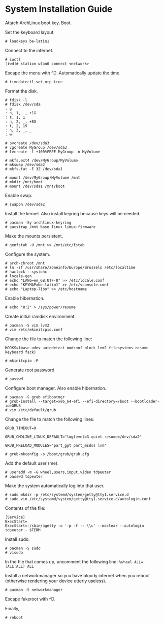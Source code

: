 # System Installation Guide

Attach ArchLinux boot key. Boot.

Set the keyboard layout.

```
# loadkeys be-latin1
```

Connect to the internet.

```
# iwctl
[iwd]# station wlan0 connect <network>
```

Escape the menu with ^D. Automatically update the time.

```
# timedatectl set-ntp true
```

Format the disk. 

```
# fdisk -l 
# fdisk /dev/sda
: g
: n, 1, _, +1G
: t, 1, 1
: n, 2, _, +8G
: t, 2, 19
: n, 3, _, _
: w

# pvcreate /dev/sda3
# vgcreate MyGroup /dev/sda3
# lvcreate -l +100%FREE MyGroup -n MyVolume

# mkfs.ext4 /dev/MyGroup/MyVolume
# mkswap /dev/sda2
# mkfs.fat -F 32 /dev/sda1

# mount /dev/MyGroup/MyVolume /mnt
# mkdir /mnt/boot
# mount /dev/sda1 /mnt/boot
```

Enable swap. 

```
# swapon /dev/sda2
```

Install the kernel. Also install keyring because keys will be needed.

```
# pacman -Sy archlinux-keyring
# pacstrap /mnt base linux linux-firmware
```

Make the mounts persistent. 

```
# genfstab -U /mnt >> /mnt/etc/fstab
```

Configure the system.

```
# arch-chroot /mnt
# ln -sf /usr/share/zoneinfo/Europe/Brussels /etc/localtime
# hwclock --systohc
# locale-gen
# echo "LANG=en_GB.UTF-8" >> /etc/locale.conf
# echo "KEYMAP=be-latin1" >> /etc/vconsole.conf
# echo "Laptop-Tibo" >> /etc/hostname
```

Enable hibernation. 

```
# echo "8:2" > /sys/power/resume
```

Create initial ramdisk environment. 

```
# pacman -S vim lvm2
# vim /etc/mkinitcpio.conf
```

Change the file to match the following line: 

`HOOKS=(base udev autodetect modconf block lvm2 filesystems resume keyboard fsck)`

```
# mkinitcpio -P
```

Generate root password. 

```
# passwd
```

Configure boot manager. Also enable hibernation. 

```
# pacman -S grub efibootmgr
# grub-install --target=x86_64-efi --efi-directory=/boot --bootloader-id=GRUB
# vim /etc/default/grub
```

Change the file to match the following lines: 

`GRUB_TIMEOUT=0`

`GRUB_CMDLINE_LINUX_DEFAULT="loglevel=3 quiet resume=/dev/sda2"`

`GRUB_PRELOAD_MODULES="part_gpt part_msdos lvm"`

```
# grub-mkconfig -o /boot/grub/grub.cfg
```

Add the default user (me). 

```
# useradd -m -G wheel,users,input,video tdpeuter
# passwd tdpeuter
```

Make the system automatically log into that user.

```
# sudo mkdir -p /etc/systemd/system/getty@tty1.service.d
# sudo vim /etc/systemd/system/getty@tty1.service.d/autologin.conf
```
Contents of the file: 

```
[Service]
ExecStart=
ExecStart=-/sbin/agetty -o '-p -f -- \\u' --noclear --autologin tdpeuter - $TERM
```

Install sudo.

```
# pacman -S sudo
# visudo
```

In the file that comes up, uncomment the following line: `%wheel ALL=(ALL:ALL) ALL`

Install a networkmanager so you have bloody internet when you reboot (otherwise rendering your device utterly useless).

```
# pacman -S networkmanager
```

Escape fakeroot with ^D.

Finally, 

```
# reboot
```
